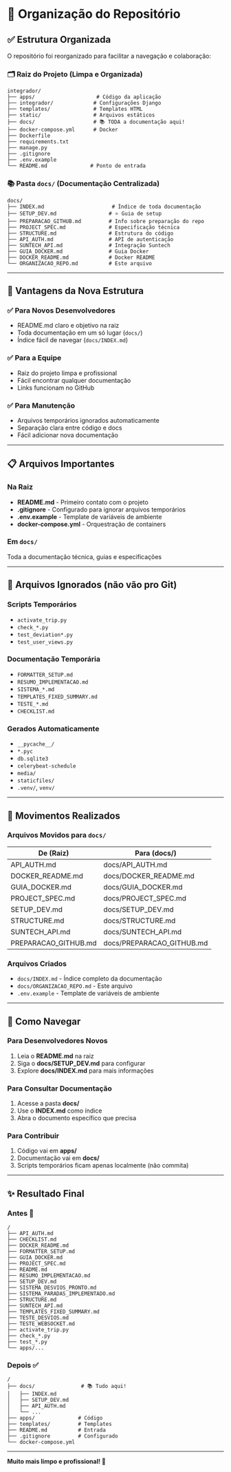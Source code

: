 # 📁 Organização do Repositório

## ✅ Estrutura Organizada

O repositório foi reorganizado para facilitar a navegação e colaboração:

### 🗂️ Raiz do Projeto (Limpa e Organizada)

```
integrador/
├── apps/                    # Código da aplicação
├── integrador/             # Configurações Django
├── templates/              # Templates HTML
├── static/                 # Arquivos estáticos
├── docs/                   # 📚 TODA a documentação aqui!
├── docker-compose.yml      # Docker
├── Dockerfile
├── requirements.txt
├── manage.py
├── .gitignore
├── .env.example
└── README.md              # Ponto de entrada
```

### 📚 Pasta `docs/` (Documentação Centralizada)

```
docs/
├── INDEX.md                      # Índice de toda documentação
├── SETUP_DEV.md                 # ⭐ Guia de setup
├── PREPARACAO_GITHUB.md         # Info sobre preparação do repo
├── PROJECT_SPEC.md              # Especificação técnica
├── STRUCTURE.md                 # Estrutura do código
├── API_AUTH.md                  # API de autenticação
├── SUNTECH_API.md               # Integração Suntech
├── GUIA_DOCKER.md               # Guia Docker
├── DOCKER_README.md             # Docker README
└── ORGANIZACAO_REPO.md          # Este arquivo
```

---

## 🎯 Vantagens da Nova Estrutura

### ✅ Para Novos Desenvolvedores
- README.md claro e objetivo na raiz
- Toda documentação em um só lugar (`docs/`)
- Índice fácil de navegar (`docs/INDEX.md`)

### ✅ Para a Equipe
- Raiz do projeto limpa e profissional
- Fácil encontrar qualquer documentação
- Links funcionam no GitHub

### ✅ Para Manutenção
- Arquivos temporários ignorados automaticamente
- Separação clara entre código e docs
- Fácil adicionar nova documentação

---

## 📋 Arquivos Importantes

### Na Raiz
- **README.md** - Primeiro contato com o projeto
- **.gitignore** - Configurado para ignorar arquivos temporários
- **.env.example** - Template de variáveis de ambiente
- **docker-compose.yml** - Orquestração de containers

### Em `docs/`
Toda a documentação técnica, guias e especificações

---

## 🚫 Arquivos Ignorados (não vão pro Git)

### Scripts Temporários
- `activate_trip.py`
- `check_*.py`
- `test_deviation*.py`
- `test_user_views.py`

### Documentação Temporária
- `FORMATTER_SETUP.md`
- `RESUMO_IMPLEMENTACAO.md`
- `SISTEMA_*.md`
- `TEMPLATES_FIXED_SUMMARY.md`
- `TESTE_*.md`
- `CHECKLIST.md`

### Gerados Automaticamente
- `__pycache__/`
- `*.pyc`
- `db.sqlite3`
- `celerybeat-schedule`
- `media/`
- `staticfiles/`
- `.venv/`, `venv/`

---

## 🔄 Movimentos Realizados

### Arquivos Movidos para `docs/`

| De (Raiz)              | Para (docs/)              |
|------------------------|---------------------------|
| API_AUTH.md            | docs/API_AUTH.md          |
| DOCKER_README.md       | docs/DOCKER_README.md     |
| GUIA_DOCKER.md         | docs/GUIA_DOCKER.md       |
| PROJECT_SPEC.md        | docs/PROJECT_SPEC.md      |
| SETUP_DEV.md           | docs/SETUP_DEV.md         |
| STRUCTURE.md           | docs/STRUCTURE.md         |
| SUNTECH_API.md         | docs/SUNTECH_API.md       |
| PREPARACAO_GITHUB.md   | docs/PREPARACAO_GITHUB.md |

### Arquivos Criados

- `docs/INDEX.md` - Índice completo da documentação
- `docs/ORGANIZACAO_REPO.md` - Este arquivo
- `.env.example` - Template de variáveis de ambiente

---

## 📖 Como Navegar

### Para Desenvolvedores Novos
1. Leia o **README.md** na raiz
2. Siga o **docs/SETUP_DEV.md** para configurar
3. Explore **docs/INDEX.md** para mais informações

### Para Consultar Documentação
1. Acesse a pasta **docs/**
2. Use o **INDEX.md** como índice
3. Abra o documento específico que precisa

### Para Contribuir
1. Código vai em **apps/**
2. Documentação vai em **docs/**
3. Scripts temporários ficam apenas localmente (não commita)

---

## ✨ Resultado Final

### Antes 🤔
```
/
├── API_AUTH.md
├── CHECKLIST.md
├── DOCKER_README.md
├── FORMATTER_SETUP.md
├── GUIA_DOCKER.md
├── PROJECT_SPEC.md
├── README.md
├── RESUMO_IMPLEMENTACAO.md
├── SETUP_DEV.md
├── SISTEMA_DESVIOS_PRONTO.md
├── SISTEMA_PARADAS_IMPLEMENTADO.md
├── STRUCTURE.md
├── SUNTECH_API.md
├── TEMPLATES_FIXED_SUMMARY.md
├── TESTE_DESVIOS.md
├── TESTE_WEBSOCKET.md
├── activate_trip.py
├── check_*.py
├── test_*.py
└── apps/...
```

### Depois ✅
```
/
├── docs/               # 📚 Tudo aqui!
│   ├── INDEX.md
│   ├── SETUP_DEV.md
│   ├── API_AUTH.md
│   └── ...
├── apps/              # Código
├── templates/         # Templates
├── README.md          # Entrada
├── .gitignore         # Configurado
└── docker-compose.yml
```

---

**Muito mais limpo e profissional! 🎉**

